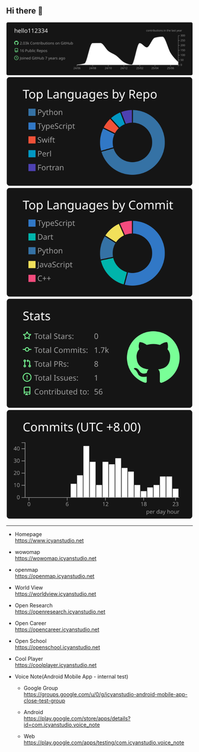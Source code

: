 ## Hi there 👋

<!--
**hello112334/hello112334** is a ✨ _special_ ✨ repository because its `README.md` (this file) appears on your GitHub profile.

Here are some ideas to get you started:

- 🔭 I’m currently working on ...
- 🌱 I’m currently learning ...
- 👯 I’m looking to collaborate on ...
- 🤔 I’m looking for help with ...
- 💬 Ask me about ...
- 📫 How to reach me: ...
- 😄 Pronouns: ...
- ⚡ Fun fact: ...
-->

[![](https://raw.githubusercontent.com/hello112334/hello112334/master/profile-summary-card-output/dark/0-profile-details.svg)](https://github.com/vn7n24fzkq/github-profile-summary-cards)
[![](https://raw.githubusercontent.com/hello112334/hello112334/master/profile-summary-card-output/dark/1-repos-per-language.svg)](https://github.com/vn7n24fzkq/github-profile-summary-cards) [![](https://raw.githubusercontent.com/hello112334/hello112334/master/profile-summary-card-output/dark/2-most-commit-language.svg)](https://github.com/vn7n24fzkq/github-profile-summary-cards)
[![](https://raw.githubusercontent.com/hello112334/hello112334/master/profile-summary-card-output/dark/3-stats.svg)](https://github.com/vn7n24fzkq/github-profile-summary-cards) [![](https://raw.githubusercontent.com/hello112334/hello112334/master/profile-summary-card-output/dark/4-productive-time.svg)](https://github.com/vn7n24fzkq/github-profile-summary-cards)

---

- Homepage  
https://www.icyanstudio.net

- wowomap  
https://wowomap.icyanstudio.net

- openmap  
https://openmap.icyanstudio.net

- World View  
https://worldview.icyanstudio.net

- Open Research  
https://openresearch.icyanstudio.net

- Open Career  
https://opencareer.icyanstudio.net

- Open School  
https://openschool.icyanstudio.net

- Cool Player  
https://coolplayer.icyanstudio.net

- Voice Note(Android Mobile App - internal test)  
  - Google Group  
  https://groups.google.com/u/0/g/icyanstudio-android-mobile-app-close-test-group

  - Android  
  https://play.google.com/store/apps/details?id=com.icyanstudio.voice_note

  - Web  
  https://play.google.com/apps/testing/com.icyanstudio.voice_note 

